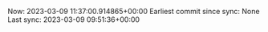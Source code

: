 Now: 2023-03-09 11:37:00.914865+00:00 Earliest commit since sync: None Last sync: 2023-03-09 09:51:36+00:00
